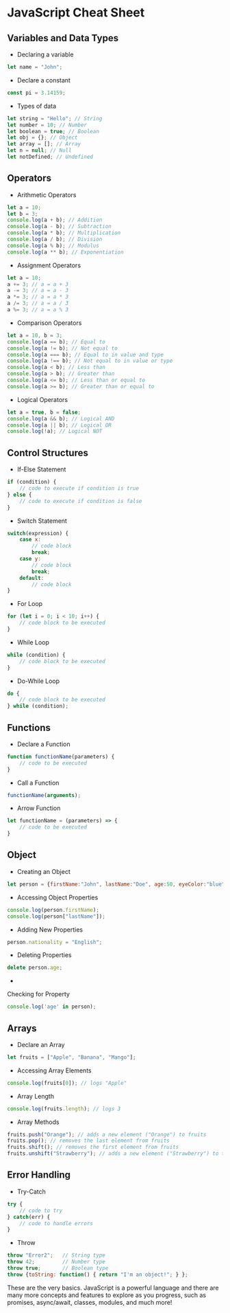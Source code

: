 # JavaScript Cheat Sheet

## Variables and Data Types
- Declaring a variable
```javascript
let name = "John";
```
- Declare a constant
```javascript
const pi = 3.14159;
```
- Types of data
```javascript
let string = "Hello"; // String
let number = 10; // Number
let boolean = true; // Boolean
let obj = {}; // Object
let array = []; // Array
let n = null; // Null
let notDefined; // Undefined
```

## Operators
- Arithmetic Operators
```javascript
let a = 10;
let b = 3;
console.log(a + b); // Addition
console.log(a - b); // Subtraction
console.log(a * b); // Multiplication
console.log(a / b); // Division
console.log(a % b); // Modulus
console.log(a ** b); // Exponentiation
```
- Assignment Operators
```javascript
let a = 10;
a += 3; // a = a + 3
a -= 3; // a = a - 3
a *= 3; // a = a * 3
a /= 3; // a = a / 3
a %= 3; // a = a % 3
```
- Comparison Operators
```javascript
let a = 10, b = 3;
console.log(a == b); // Equal to
console.log(a != b); // Not equal to
console.log(a === b); // Equal to in value and type
console.log(a !== b); // Not equal to in value or type
console.log(a < b); // Less than
console.log(a > b); // Greater than
console.log(a <= b); // Less than or equal to
console.log(a >= b); // Greater than or equal to
```
- Logical Operators
```javascript
let a = true, b = false;
console.log(a && b); // Logical AND
console.log(a || b); // Logical OR
console.log(!a); // Logical NOT
```

## Control Structures
- If-Else Statement
```javascript
if (condition) {
    // code to execute if condition is true
} else {
    // code to execute if condition is false
}
```
- Switch Statement
```javascript
switch(expression) {
    case x:
        // code block
        break;
    case y:
        // code block
        break;
    default:
        // code block
}
```
- For Loop
```javascript
for (let i = 0; i < 10; i++) {
    // code block to be executed
}
```
- While Loop
```javascript
while (condition) {
    // code block to be executed
}
```
- Do-While Loop
```javascript
do {
    // code block to be executed
} while (condition);
```
## Functions
- Declare a Function
```javascript
function functionName(parameters) {
    // code to be executed
}
```
- Call a Function
```javascript
functionName(arguments);
```
- Arrow Function
```javascript
let functionName = (parameters) => {
    // code to be executed
}
```
## Object
- Creating an Object
```javascript
let person = {firstName:"John", lastName:"Doe", age:50, eyeColor:"blue"};
```
- Accessing Object Properties
```javascript
console.log(person.firstName);
console.log(person["lastName"]);
```
- Adding New Properties
```javascript
person.nationality = "English";
```
- Deleting Properties
```javascript
delete person.age;
```
-

 Checking for Property
```javascript
console.log('age' in person);
```
## Arrays
- Declare an Array
```javascript
let fruits = ["Apple", "Banana", "Mango"];
```
- Accessing Array Elements
```javascript
console.log(fruits[0]); // logs "Apple"
```
- Array Length
```javascript
console.log(fruits.length); // logs 3
```
- Array Methods
```javascript
fruits.push("Orange"); // adds a new element ("Orange") to fruits
fruits.pop(); // removes the last element from fruits
fruits.shift(); // removes the first element from fruits
fruits.unshift("Strawberry"); // adds a new element ("Strawberry") to the beginning of fruits
```
## Error Handling
- Try-Catch
```javascript
try {
    // code to try
} catch(err) {
    // code to handle errors
}
```
- Throw
```javascript
throw "Error2";   // String type
throw 42;         // Number type
throw true;       // Boolean type
throw {toString: function() { return "I'm an object!"; } };
```

These are the very basics. JavaScript is a powerful language and there are many more concepts and features to explore as you progress, such as promises, async/await, classes, modules, and much more!
